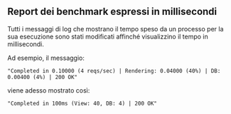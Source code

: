 ## Report dei benchmark espressi in millisecondi

Tutti i messaggi di log che mostrano il tempo speso da un processo per la sua esecuzione sono stati modificati affinché visualizzino il tempo in millisecondi.

Ad esempio, il messaggio:

	"Completed in 0.10000 (4 reqs/sec) | Rendering: 0.04000 (40%) | DB: 0.00400 (4%) | 200 OK"

viene adesso mostrato così:

	"Completed in 100ms (View: 40, DB: 4) | 200 OK"
